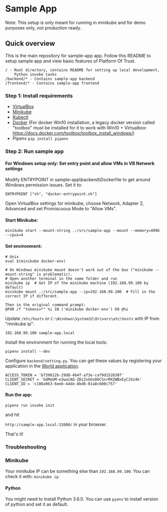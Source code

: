 # Sample App

Note: This setup is only meant for running in minikube and for demo purposes only, not production ready.

## Quick overview

This is the main repository for sample-app app.
Follow this README to setup sample app and view basic features of Platform Of Trust.

    / - Root directory, contains README for setting up local development,
        Python invoke tasks
    /backend/* - Contains sample-app backend
    /frontend/* - Contains sample-app frontend

### Step 1: Install requirements 

- [VirtualBox](https://www.virtualbox.org/wiki/Downloads)
- [Minikube](https://kubernetes.io/docs/setup/minikube/)
- [Kubectl](https://kubernetes.io/docs/tasks/tools/install-kubectl/)
- [Docker](https://docs.docker.com/get-started/)
  (For docker Win10 installation, a legacy docker version called "toolbox" must be installed for it to work with Win10 + Virtualbox:
https://docs.docker.com/toolbox/toolbox_install_windows/)
- Pipenv `pip install pipenv`

### Step 2: Run sample app

#### For Windows setup only: Set entry point and allow VMs in VB Network settings
Modify ENTRYPOINT in sample-app\backend\Dockerfile to get around Windows permission issues. Set it to:
```
ENTRYPOINT ["sh", "docker-entrypoint.sh"]
```
Open VirtualBox settings for minikube, choose Network, Adapter 2, Advanced and set Promiscuous Mode to "Allow VMs".

#### Start Minikube:
```
minikube start --mount-string .:/src/sample-app --mount --memory=4096 --cpus=4
```

#### Set environment:
```
# Unix   
eval $(minikube docker-env)

# On Windows minikube mount doesn't work out of the box ("minikube --mount-string" is problematic).
# Open another terminal in the same folder and run
minikube ip  # Get IP of the minikube machine (192.168.99.100 by default)
minikube mount .:/src/sample-app --ip=192.168.99.100  # Fill in the correct IP if different.

Then in the original command prompt:
@FOR /f "tokens=*" %i IN ('minikube docker-env') DO @%i
```


Update `/etc/hosts` or `C:\Windows\System32\Drivers\etc\hosts` with IP from "minikube ip":
```
192.168.99.100 sample-app.local
```

Install the environment for running the local tools: 
```
pipenv install --dev
```

Configure `backend/setting.py`. You can get these values by registering your application in the [World application](https://world-sandbox.oftrust.net).

```
ACCESS_TOKEN = 'b739612b-29d8-4b4f-af3e-caf9d1528387'
CLIENT_SECRET = 'bdMeUM-e3wuCAQ-ZDiZvGUs0OCSnrMXZWBxEyC2Xz4k'
CLIENT_ID = 'c186a963-6eeb-44de-8bd6-01a8c600c757'
```

#### Run the app:
```
pipenv run invoke init
``` 

and hit 

`http://sample-app.local:32600/` in your browser.

That's it!

### Troubleshooting

### Minikube
Your minikube IP can be something else than `192.168.99.100`. You can check it with:
`minikube ip`.

#### Python
You might need to install Python 3.6.0. You can use `pyenv` to install version of python and set it as default.
